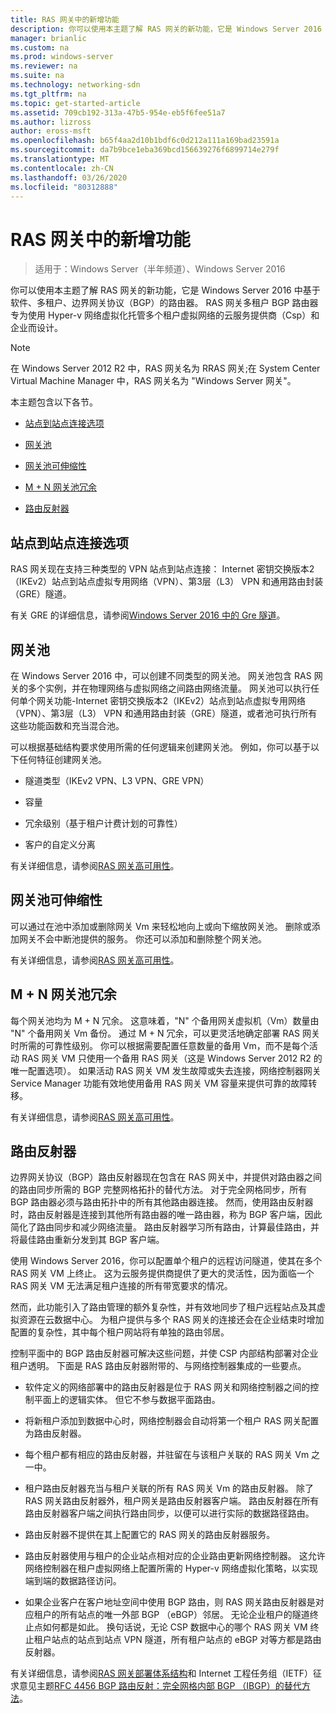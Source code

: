 ```yaml
---
title: RAS 网关中的新增功能
description: 你可以使用本主题了解 RAS 网关的新功能，它是 Windows Server 2016 中基于软件、多租户、边界网关协议（BGP）的路由器。
manager: brianlic
ms.custom: na
ms.prod: windows-server
ms.reviewer: na
ms.suite: na
ms.technology: networking-sdn
ms.tgt_pltfrm: na
ms.topic: get-started-article
ms.assetid: 709cb192-313a-47b5-954e-eb5f6fee51a7
ms.author: lizross
author: eross-msft
ms.openlocfilehash: b65f4aa2d10b1bdf6c0d212a111a169bad23591a
ms.sourcegitcommit: da7b9bce1eba369bcd156639276f6899714e279f
ms.translationtype: MT
ms.contentlocale: zh-CN
ms.lasthandoff: 03/26/2020
ms.locfileid: "80312888"
---
```

# <a name="whats-new-in-ras-gateway"></a>RAS 网关中的新增功能

>适用于：Windows Server（半年频道）、Windows Server 2016

你可以使用本主题了解 RAS 网关的新功能，它是 Windows Server 2016 中基于软件、多租户、边界网关协议（BGP）的路由器。 RAS 网关多租户 BGP 路由器专为使用 Hyper-v 网络虚拟化托管多个租户虚拟网络的云服务提供商（Csp）和企业而设计。  
  
> [!NOTE]  
> 在 Windows Server 2012 R2 中，RAS 网关名为 RRAS 网关;在 System Center Virtual Machine Manager 中，RAS 网关名为 "Windows Server 网关"。  
  
本主题包含以下各节。  
  
-   [站点到站点连接选项](#bkmk_s2s)  
  
-   [网关池](#bkmk_pools)  
  
-   [网关池可伸缩性](#bkmk_gps)  
  
-   [M + N 网关池冗余](#bkmk_m)  
  
-   [路由反射器](#bkmk_rr)  
  
## <a name="site-to-site-connectivity-options"></a><a name="bkmk_s2s"></a>站点到站点连接选项  
RAS 网关现在支持三种类型的 VPN 站点到站点连接： Internet 密钥交换版本2（IKEv2）站点到站点虚拟专用网络（VPN）、第3层（L3） VPN 和通用路由封装（GRE）隧道。  
  
有关 GRE 的详细信息，请参阅[Windows Server 2016 中的 Gre 隧道](../../../../remote/remote-access/ras-gateway/gre-tunneling-windows-server.md)。  
  
## <a name="gateway-pools"></a><a name="bkmk_pools"></a>网关池  
在 Windows Server 2016 中，可以创建不同类型的网关池。 网关池包含 RAS 网关的多个实例，并在物理网络与虚拟网络之间路由网络流量。 网关池可以执行任何单个网关功能-Internet 密钥交换版本2（IKEv2）站点到站点虚拟专用网络（VPN）、第3层（L3） VPN 和通用路由封装（GRE）隧道，或者池可执行所有这些功能函数和充当混合池。  
  
可以根据基础结构要求使用所需的任何逻辑来创建网关池。 例如，你可以基于以下任何特征创建网关池。  
  
-   隧道类型（IKEv2 VPN、L3 VPN、GRE VPN）  
  
-   容量  
  
-   冗余级别（基于租户计费计划的可靠性）  
  
-   客户的自定义分离  
  
有关详细信息，请参阅[RAS 网关高可用性](RAS-Gateway-High-Availability.md)。  
  
## <a name="gateway-pool-scalability"></a><a name="bkmk_gps"></a>网关池可伸缩性  
可以通过在池中添加或删除网关 Vm 来轻松地向上或向下缩放网关池。 删除或添加网关不会中断池提供的服务。 你还可以添加和删除整个网关池。  
  
有关详细信息，请参阅[RAS 网关高可用性](RAS-Gateway-High-Availability.md)。  
  
## <a name="mn-gateway-pool-redundancy"></a><a name="bkmk_m"></a>M + N 网关池冗余  
每个网关池均为 M + N 冗余。 这意味着，"N" 个备用网关虚拟机（Vm）数量由 "N" 个备用网关 Vm 备份。 通过 M + N 冗余，可以更灵活地确定部署 RAS 网关时所需的可靠性级别。 你可以根据需要配置任意数量的备用 Vm，而不是每个活动 RAS 网关 VM 只使用一个备用 RAS 网关（这是 Windows Server 2012 R2 的唯一配置选项）。 如果活动 RAS 网关 VM 发生故障或失去连接，网络控制器网关 Service Manager 功能有效地使用备用 RAS 网关 VM 容量来提供可靠的故障转移。  
  
有关详细信息，请参阅[RAS 网关高可用性](RAS-Gateway-High-Availability.md)。  
  
## <a name="route-reflector"></a><a name="bkmk_rr"></a>路由反射器  
边界网关协议（BGP）路由反射器现在包含在 RAS 网关中，并提供对路由器之间的路由同步所需的 BGP 完整网格拓扑的替代方法。 对于完全网格同步，所有 BGP 路由器必须与路由拓扑中的所有其他路由器连接。 然而，使用路由反射器时，路由反射器是连接到其他所有路由器的唯一路由器，称为 BGP 客户端，因此简化了路由同步和减少网络流量。 路由反射器学习所有路由，计算最佳路由，并将最佳路由重新分发到其 BGP 客户端。  
  
使用 Windows Server 2016，你可以配置单个租户的远程访问隧道，使其在多个 RAS 网关 VM 上终止。 这为云服务提供商提供了更大的灵活性，因为面临一个 RAS 网关 VM 无法满足租户连接的所有带宽要求的情况。  
  
然而，此功能引入了路由管理的额外复杂性，并有效地同步了租户远程站点及其虚拟资源在云数据中心。 为租户提供与多个 RAS 网关的连接还会在企业结束时增加配置的复杂性，其中每个租户网站将有单独的路由邻居。  
  
控制平面中的 BGP 路由反射器可解决这些问题，并使 CSP 内部结构部署对企业租户透明。 下面是 RAS 路由反射器附带的、与网络控制器集成的一些要点。  
  
-   软件定义的网络部署中的路由反射器是位于 RAS 网关和网络控制器之间的控制平面上的逻辑实体。 但它不参与数据平面路由。  
  
-   将新租户添加到数据中心时，网络控制器会自动将第一个租户 RAS 网关配置为路由反射器。  
  
-   每个租户都有相应的路由反射器，并驻留在与该租户关联的 RAS 网关 Vm 之一中。  
  
-   租户路由反射器充当与租户关联的所有 RAS 网关 Vm 的路由反射器。 除了 RAS 网关路由反射器外，租户网关是路由反射器客户端。 路由反射器在所有路由反射器客户端之间执行路由同步，以便可以进行实际的数据路径路由。  
  
-   路由反射器不提供在其上配置它的 RAS 网关的路由反射器服务。  
  
-   路由反射器使用与租户的企业站点相对应的企业路由更新网络控制器。 这允许网络控制器在租户虚拟网络上配置所需的 Hyper-v 网络虚拟化策略，以实现端到端的数据路径访问。  
  
-   如果企业客户在客户地址空间中使用 BGP 路由，则 RAS 网关路由反射器是对应租户的所有站点的唯一外部 BGP （eBGP）邻居。 无论企业租户的隧道终止点如何都是如此。 换句话说，无论 CSP 数据中心的哪个 RAS 网关 VM 终止租户站点的站点到站点 VPN 隧道，所有租户站点的 eBGP 对等方都是路由反射器。  
  
有关详细信息，请参阅[RAS 网关部署体系结构](RAS-Gateway-Deployment-Architecture.md)和 Internet 工程任务组（IETF）征求意见主题[RFC 4456 BGP 路由反射：完全网格内部 BGP （IBGP）的替代方法](https://tools.ietf.org/html/rfc4456)。  
  

